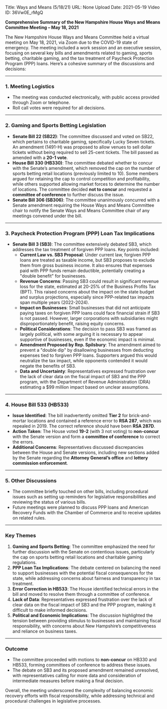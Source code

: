 Title: Ways and Means (5/18/21)
URL: None
Upload Date: 2021-05-19
Video ID: 36Vw0E_rMgQ

**Comprehensive Summary of the New Hampshire House Ways and Means Committee Meeting – May 18, 2021**

The New Hampshire House Ways and Means Committee held a virtual meeting on May 18, 2021, via Zoom due to the COVID-19 state of emergency. The meeting included a work session and an executive session, focusing on several key bills and amendments related to gaming, sports betting, charitable gaming, and the tax treatment of Paycheck Protection Program (PPP) loans. Here’s a cohesive summary of the discussions and decisions:

---

### **1. Meeting Logistics**
- The meeting was conducted electronically, with public access provided through Zoom or telephone.
- Roll call votes were required for all decisions.

---

### **2. Gaming and Sports Betting Legislation**
- **Senate Bill 22 (SB22)**: The committee discussed and voted on SB22, which pertains to charitable gaming, specifically Lucky Seven tickets. An amendment (1491-H) was proposed to allow venues to sell dollar tickets without being required to sell 25-cent tickets. The bill passed as amended with a **20-1 vote**.
- **House Bill 330 (HB330)**: The committee debated whether to concur with the Senate’s amendment, which removed the cap on the number of sports betting retail locations (previously limited to 10). Some members argued for retaining the cap to control competition and profitability, while others supported allowing market forces to determine the number of locations. The committee decided **not to concur** and requested a **committee of conference** to further discuss the issue.
- **Senate Bill 306 (SB306)**: The committee unanimously concurred with a Senate amendment requiring the House Ways and Means Committee chair to notify the Senate Ways and Means Committee chair of any meetings convened under the bill.

---

### **3. Paycheck Protection Program (PPP) Loan Tax Implications**
- **Senate Bill 3 (SB3)**: The committee extensively debated SB3, which addresses the tax treatment of forgiven PPP loans. Key points included:
  - **Current Law vs. SB3 Proposal**: Under current law, forgiven PPP loans are treated as taxable income, but SB3 proposes to exclude them from gross business income. It also ensures that expenses paid with PPP funds remain deductible, potentially creating a "double benefit" for businesses.
  - **Revenue Concerns**: Passing SB3 could result in significant revenue loss for the state, estimated at 20-25% of the Business Profits Tax (BPT). This raised concerns about the impact on the state budget and surplus projections, especially since PPP-related tax impacts span multiple years (2022-2024).
  - **Impact on Businesses**: Small businesses that did not anticipate paying taxes on forgiven PPP loans could face financial strain if SB3 is not passed. However, larger corporations with subsidiaries might disproportionately benefit, raising equity concerns.
  - **Political Considerations**: The decision to pass SB3 was framed as largely political, with some arguing it is necessary to appear supportive of businesses, even if the economic impact is minimal.
  - **Amendment Proposed by Rep. Spilsbury**: The amendment aimed to prevent a "double dip" by disallowing businesses from deducting expenses tied to forgiven PPP loans. Supporters argued this would neutralize the tax impact, while opponents contended it would negate the benefits of SB3.
  - **Data and Uncertainty**: Representatives expressed frustration over the lack of clear data on the fiscal impact of SB3 and the PPP program, with the Department of Revenue Administration (DRA) estimating a $99 million impact based on unclear assumptions.

---

### **4. House Bill 533 (HB533)**
- **Issue Identified**: The bill inadvertently omitted **Tier 2** for brick-and-mortar locations and contained a reference error to **RSA 287**, which was repealed in 2019. The correct reference should have been **RSA 287D**.
- **Action Taken**: The House voted **19-2** (with 3 not voting) to **non-concur** with the Senate version and form a **committee of conference** to correct the errors.
- **Additional Concerns**: Representatives discussed discrepancies between the House and Senate versions, including new sections added by the Senate regarding the **Attorney General’s office** and **lottery commission enforcement**.

---

### **5. Other Discussions**
- The committee briefly touched on other bills, including procedural issues such as setting up reminders for legislative responsibilities and reviewing the status of various bills.
- Future meetings were planned to discuss PPP loans and American Recovery Funds with the Chamber of Commerce and to receive updates on related rules.

---

### **Key Themes**
1. **Gaming and Sports Betting**: The committee emphasized the need for further discussion with the Senate on contentious issues, particularly the cap on sports betting retail locations and charitable gaming regulations.
2. **PPP Loan Tax Implications**: The debate centered on balancing the need to support businesses with the potential fiscal consequences for the state, while addressing concerns about fairness and transparency in tax treatment.
3. **Error Correction in HB533**: The House identified technical errors in the bill and moved to resolve them through a committee of conference.
4. **Lack of Data**: Representatives expressed frustration over the lack of clear data on the fiscal impact of SB3 and the PPP program, making it difficult to make informed decisions.
5. **Political and Economic Implications**: The discussion highlighted the tension between providing stimulus to businesses and maintaining fiscal responsibility, with concerns about New Hampshire’s competitiveness and reliance on business taxes.

---

### **Outcome**
- The committee proceeded with motions to **non-concur** on HB330 and HB533, forming committees of conference to address these issues.
- The debate on SB3 and its proposed amendment remained unresolved, with representatives calling for more data and consideration of intermediate measures before making a final decision.

Overall, the meeting underscored the complexity of balancing economic recovery efforts with fiscal responsibility, while addressing technical and procedural challenges in legislative processes.